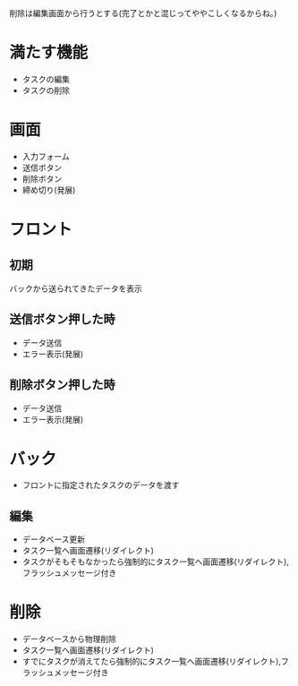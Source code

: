 削除は編集画面から行うとする(完了とかと混じってややこしくなるからね｡)

# 満たす機能
* タスクの編集
* タスクの削除

# 画面
* 入力フォーム
* 送信ボタン
* 削除ボタン
* 締め切り(発展)

# フロント
## 初期
バックから送られてきたデータを表示
## 送信ボタン押した時
* データ送信
* エラー表示(発展)

## 削除ボタン押した時
* データ送信
* エラー表示(発展)

# バック
* フロントに指定されたタスクのデータを渡す

## 編集
* データベース更新
* タスク一覧へ画面遷移(リダイレクト)
* タスクがそもそもなかったら強制的にタスク一覧へ画面遷移(リダイレクト),フラッシュメッセージ付き

# 削除
* データベースから物理削除
* タスク一覧へ画面遷移(リダイレクト)
* すでにタスクが消えてたら強制的にタスク一覧へ画面遷移(リダイレクト),フラッシュメッセージ付き
